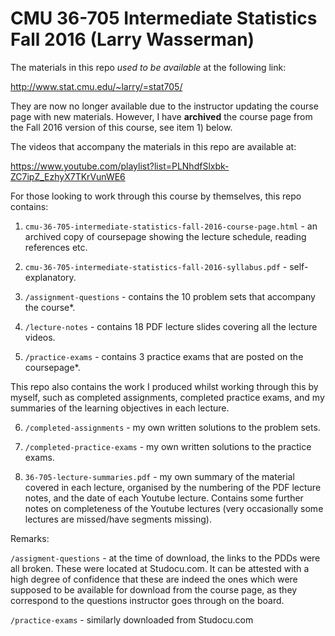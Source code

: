 # CMU 36-705 Intermediate Statistics Fall 2016 (Larry Wasserman)

The materials in this repo *used to be available* at the following link:

http://www.stat.cmu.edu/~larry/=stat705/

They are now no longer available due to the instructor updating the course page with new materials. However, I have **archived** the course page from the Fall 2016 version of this course, see item 1) below.

The videos that accompany the materials in this repo are available at:

https://www.youtube.com/playlist?list=PLNhdfSlxbk-ZC7ipZ_EzhyX7TKrVunWE6

For those looking to work through this course by themselves, this repo contains:

1) `cmu-36-705-intermediate-statistics-fall-2016-course-page.html` - an archived copy of coursepage
showing the lecture schedule, reading references etc. 

2) `cmu-36-705-intermediate-statistics-fall-2016-syllabus.pdf` - self-explanatory.

3) `/assignment-questions` - contains the 10 problem sets that accompany the course*.

4) `/lecture-notes` - contains 18 PDF lecture slides covering all the lecture videos.

5) `/practice-exams` - contains 3 practice exams that are posted on the coursepage*.

This repo also contains the work I produced whilst working through this by myself, such as completed assignments, completed practice exams, and my summaries of the learning objectives in each lecture.

6) `/completed-assignments` - my own written solutions to the problem sets.

7) `/completed-practice-exams` - my own written solutions to the practice exams.

8) `36-705-lecture-summaries.pdf` - my own summary of the material covered in each lecture, organised by the numbering of the PDF lecture notes, and the date of each Youtube lecture. Contains some further notes on completeness of the Youtube lectures (very occasionally some  lectures are missed/have segments missing).

Remarks:

`/assigment-questions` - at the time of download, the links to the PDDs were all broken. These were
located at Studocu.com. It can be attested with a high degree of confidence that these 
are indeed the ones which were supposed to be available for download from the course page, as they correspond to the questions instructor goes through on the board.

`/practice-exams` - similarly downloaded from Studocu.com


